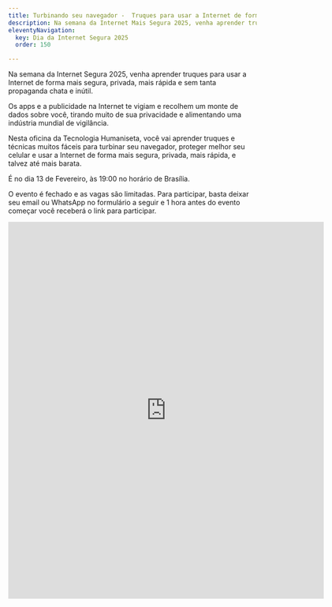 ```yaml
---
title: Turbinando seu navegador -  Truques para usar a Internet de forma mais segura, privada, mais rápida. Dia da Internet Mais Segura.
description: Na semana da Internet Mais Segura 2025, venha aprender truques para usar a Internet de forma mais segura, privada, mais rápida e sem tanta propaganda chata e inútil. É no dia 13 de Fevereiro, às 19:00 no horário de Brasília.
eleventyNavigation:
  key: Dia da Internet Segura 2025
  order: 150

---
```


Na semana da Internet Segura 2025, venha aprender truques para usar a Internet de forma mais segura, privada, mais rápida e sem tanta propaganda chata e inútil.

Os apps e a publicidade na Internet te vigiam e recolhem um monte de dados sobre você, tirando muito de sua privacidade e alimentando uma indústria mundial de vigilância.

Nesta oficina da Tecnologia Humaniseta, você vai aprender truques e técnicas muitos fáceis para turbinar seu navegador, proteger melhor seu celular e usar a Internet de forma mais segura, privada, mais rápida, e talvez até mais barata.

É no dia 13 de Fevereiro, às 19:00 no horário de Brasília.

O evento é fechado e as vagas são limitadas. Para participar, basta deixar seu email ou WhatsApp no formulário a seguir e 1 hora antes do evento começar você receberá o link para participar.

<iframe src="https://docs.google.com/forms/d/e/1FAIpQLScupsZOhmqdsif0PrqkUEWrOMtC9s-rnDhw0Yrxsk8xDcoqQw/viewform?embedded=true" width="640" height="764" frameborder="0" marginheight="0" marginwidth="0">Loading…</iframe>

